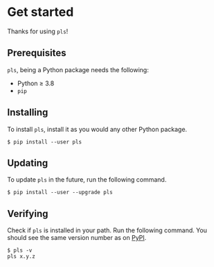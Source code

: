 # Get started

Thanks for using `pls`!

## Prerequisites

`pls`, being a Python package needs the following:

- Python ≥ 3.8
- `pip`

## Installing

To install `pls`, install it as you would any other Python package.

```:no-line-numbers
$ pip install --user pls
```

## Updating

To update `pls` in the future, run the following command.

```:no-line-numbers
$ pip install --user --upgrade pls
```

## Verifying

Check if `pls` is installed in your path. Run the following command. You should
see the same version number as on [PyPI](https://pypi.org/project/pls/).

```:no-line-numbers
$ pls -v
pls x.y.z
```
